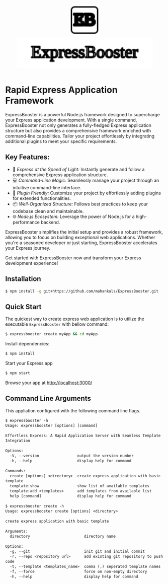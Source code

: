 [app-icon]: resources/icon.svg

[npm-image]: https://img.shields.io/npm/v/ExpressBooster.svg
[npm-url]: https://npmjs.org/package/ExpressBooster

[downloads-image]: https://img.shields.io/npm/dm/ExpressBooster.svg
[downloads-url]: https://npmjs.org/package/ExpressBooster

[github-actions-ci-image]: https://img.shields.io/github/workflow/status/expressjs/generator/ci/master?label=linux
[github-actions-ci-url]: https://github.com/expressjs/generator/actions/workflows/ci.yml

[appveyor-image]: https://img.shields.io/appveyor/ci/dougwilson/generator/master.svg?label=windows
[appveyor-url]: https://ci.appveyor.com/project/dougwilson/generator

[npm-install-size-image]: https://badgen.net/packagephobia/install/ExpressBooster
[npm-install-size-url]: https://packagephobia.com/result?p=ExpressBooster

<!-- <center>
<svg xmlns="http://www.w3.org/2000/svg" width="100" height="100" 
viewBox="0 0 24 24" fill="none" stroke="currentColor" stroke-width="1" stroke-linecap="round" stroke-linejoin="round">
  <rect x="2" y="2" width="20" height="20" rx="2.5" ry="2.5"/>
  <text x="50%" y="50%" font-size="13" text-anchor="middle" dy=".3em" fill="none" stroke-width="2">EB</text>
</svg> -->

<!-- <svg xmlns="http://www.w3.org/2000/svg" width="500" height="100" viewBox="0 0 24 24" fill="none" stroke="currentColor" stroke-width="1" stroke-linecap="round" stroke-linejoin="round">
  <text x="50%" y="50%" font-size="13" text-anchor="middle" dy=".3em" fill="none" stroke-width="1">ExpressBooster</text>
</svg>
</center> -->

<div style="padding: 10px; text-align: center;">
<img src="resources/icon.svg" alt="App Icon" width="100" height="100"><img style="filter: white;" src="resources/title.svg" alt="App Title" height="100">
</div>

# Rapid Express Application Framework
<!--
  <div style="width:10%; color:red; background-color:gray;">
    <svg xmlns="http://www.w3.org/2000/svg" width="auto" height="auto" fill="none" stroke="currentColor" stroke-width="1" viewBox="0 0 24 24" stroke-linecap="round" stroke-linejoin="round">
      <rect x="2" y="2" width="20" height="20" rx="2.5" ry="2.5" />
      <text x="50%" y="50%" font-size="13" text-anchor="middle" dy=".3em" fill="none" stroke-width="2">EB</text>
    </svg>
  </div>
  <div style="width:10%; color:red; background-color:gray;">
    <svg xmlns="http://www.w3.org/2000/svg" width="auto" height="auto" fill="none" stroke="currentColor" stroke-width="1" viewBox="0 0 24 24" stroke-linecap="round" stroke-linejoin="round">
      <circle cx="12" cy="12" r="10" />
      <text x="50%" y="50%" font-size="13" text-anchor="middle" dy=".3em" fill="none" stroke-width="2">EB</text>
    </svg>
  </div>
-->

ExpressBooster is a powerful Node.js framework designed to supercharge your Express application development. With a single command, ExpressBooster not only generates a fully-fledged Express application structure but also provides a comprehensive framework enriched with command-line capabilities. Tailor your project effortlessly by integrating additional plugins to meet your specific requirements.

## Key Features:

- 🚀 *Express at the Speed of Light:* Instantly generate and follow a comprehensive Express application structure.
- 💻 *Command-Line Magic:* Seamlessly manage your project through an intuitive command-line interface.
- 🧩 *Plugin Friendly:* Customize your project by effortlessly adding plugins for extended functionalities.
- 📦 *Well-Organized Structure:* Follows best practices to keep your codebase clean and maintainable.
- 🌐 *Node.js Ecosystem:* Leverage the power of Node.js for a high-performance backend.

ExpressBooster simplifies the initial setup and provides a robust framework, allowing you to focus on building exceptional web applications. Whether you're a seasoned developer or just starting, ExpressBooster accelerates your Express journey.

Get started with ExpressBooster now and transform your Express development experience!

## Installation

```sh
$ npm install -g git+https://github.com/mahankals/ExpressBooster.git
```

## Quick Start

The quickest way to create express web application is to utilize the executable `ExpressBooster` with bellow command:

```bash
$ expressbooster create myApp && cd myApp
```

Install dependencies:

```bash
$ npm install
```

Start your Express app

```bash
$ npm start
```

Browse your app at [http://localhost:3000/](http://localhost:3000/)

## Command Line Arguments

This appliation configured with the following command line flags.

    $ expressbooster -h
    Usage: expressbooster [options] [command]

    Effortless Express: A Rapid Application Server with Seamless Template Integration

    Options:
      -V, --version                 output the version number
      -h, --help                    display help for command

    Commands:
      create [options] <directory>  create express application with basic template
      template:show                 show list of available templates
      template:add <templates>      add templates from available list
      help [command]                display help for command

    $ expressbooster create -h
    Usage: expressbooster create [options] <directory>

    create express application with basic template

    Arguments:
      directory                        directory name

    Options:
      -g, --git                        init git and initial commit
      -r, --repo <repository url>      add existing git repository to push code
      -t, --template <templates_name>  comma (,) seperated template names
      -f, --force                      force on non-empty directory
      -h, --help                       display help for command